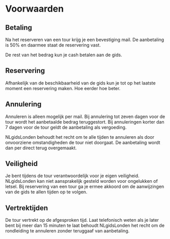 # Voorwaarden

## Betaling
Na het reserveren van een tour krijg je een bevestiging mail. De aanbetaling is
50% en daarmee staat de reservering vast.

De rest van het bedrag kun je cash betalen aan de gids.

## Reservering
Afhankelijk van de beschikbaarheid van de gids kun je tot op het laatste moment
een reservering maken. Hoe eerder hoe beter.

## Annulering
Annuleren is alleen mogelijk per mail. Bij annulering tot zeven dagen voor de
tour wordt het aanbetaalde bedrag teruggestort. Bij annuleringen korter dan
7 dagen voor de tour geldt de aanbetaling als vergoeding.

NLgidsLonden behoudt het recht om te alle tijden te annuleren als door
onvoorziene omstandigheden de tour niet doorgaat. De aanbetaling wordt dan per
direct terug overgemaakt.

## Veiligheid
Je bent tijdens de tour verantwoordelijk voor je eigen veiligheid. NLgidsLonden
kan niet aansprakelijk gesteld worden voor ongelukken of letsel. Bij reservering
van een tour ga je ermee akkoord om de aanwijzingen van de gids te allen tijden
op te volgen.

## Vertrektijden
De tour vertrekt op de afgesproken tijd. Laat telefonisch weten als je later
bent bij meer dan 15 minuten te laat behoudt NLgidsLonden het recht om de
rondleiding te annuleren zonder teruggaaf van aanbetaling.
